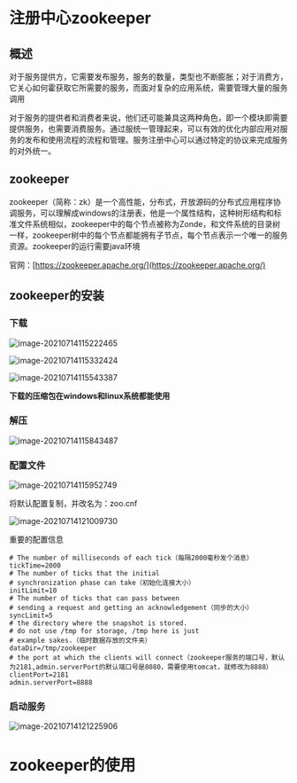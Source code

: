 # 注册中心zookeeper

## 概述

​		对于服务提供方，它需要发布服务，服务的数量，类型也不断膨胀；对于消费方，它关心如何霍获取它所需要的服务，而面对复杂的应用系统，需要管理大量的服务调用

​		对于服务的提供者和消费者来说，他们还可能兼具这两种角色，即一个模块即需要提供服务，也需要消费服务。通过服统一管理起来，可以有效的优化内部应用对服务的发布和使用流程的流程和管理。服务注册中心可以通过特定的协议来完成服务的对外统一。

## zookeeper

zookeeper（简称：zk）是一个高性能，分布式，开放源码的分布式应用程序协调服务，可以理解成windows的注册表，他是一个属性结构，这种树形结构和标准文件系统相似，zookeeper中的每个节点被称为Zonde，和文件系统的目录树一样，zookeeper树中的每个节点都能拥有子节点，每个节点表示一个唯一的服务资源。zookeeper的运行需要java环境

官网：[https://zookeeper.apache.org/](https://zookeeper.apache.org/)

## zookeeper的安装

### 下载

<img src="https://zym-notes.oss-cn-shenzhen.aliyuncs.com/img/image-20210714115222465.png" alt="image-20210714115222465"  />

![image-20210714115332424](https://zym-notes.oss-cn-shenzhen.aliyuncs.com/img/image-20210714115332424.png)

![image-20210714115543387](https://zym-notes.oss-cn-shenzhen.aliyuncs.com/img/image-20210714115543387.png)

**下载的压缩包在windows和linux系统都能使用**

### 解压

![image-20210714115843487](https://zym-notes.oss-cn-shenzhen.aliyuncs.com/img/image-20210714115843487.png)

### 配置文件

![image-20210714115952749](https://zym-notes.oss-cn-shenzhen.aliyuncs.com/img/image-20210714115952749.png)

将默认配置复制，并改名为：zoo.cnf

![image-20210714121009730](https://zym-notes.oss-cn-shenzhen.aliyuncs.com/img/image-20210714121009730.png)

重要的配置信息

```text
# The number of milliseconds of each tick（每隔2000毫秒发个消息）
tickTime=2000
# The number of ticks that the initial 
# synchronization phase can take（初始化连接大小）
initLimit=10
# The number of ticks that can pass between 
# sending a request and getting an acknowledgement（同步的大小）
syncLimit=5
# the directory where the snapshot is stored.
# do not use /tmp for storage, /tmp here is just 
# example sakes.（临时数据存放的文件夹）
dataDir=/tmp/zookeeper
# the port at which the clients will connect（zookeeper服务的端口号，默认为2181,admin.serverPort的默认端口号是8080，需要使用tomcat，就修改为8888）
clientPort=2181
admin.serverPort=8888
```

### 启动服务

![image-20210714121225906](https://zym-notes.oss-cn-shenzhen.aliyuncs.com/img/image-20210714121225906.png)

# zookeeper的使用

